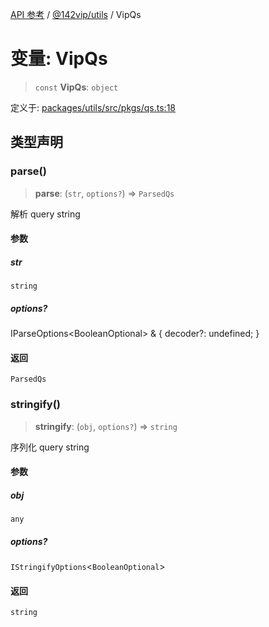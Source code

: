 [API 参考](../../../index.md) / [@142vip/utils](../index.md) / VipQs

# 变量: VipQs

> `const` **VipQs**: `object`

定义于: [packages/utils/src/pkgs/qs.ts:18](https://github.com/142vip/core-x/blob/a868d72f351cc457f350d05d38d540d6494a8ff2/packages/utils/src/pkgs/qs.ts#L18)

## 类型声明

### parse()

> **parse**: (`str`, `options?`) => `ParsedQs`

解析 query string

#### 参数

##### str

`string`

##### options?

IParseOptions\<BooleanOptional\> & \{ decoder?: undefined; \}

#### 返回

`ParsedQs`

### stringify()

> **stringify**: (`obj`, `options?`) => `string`

序列化 query string

#### 参数

##### obj

`any`

##### options?

`IStringifyOptions`\<`BooleanOptional`\>

#### 返回

`string`
